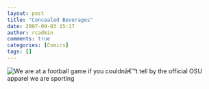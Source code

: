 ```yaml
---
layout: post
title: "Concealed Beverages"
date: 2007-09-03 15:17
author: rcadmin
comments: true
categories: [Comics]
tags: []
---
```

<img src='http://dl.bitsmack.com/uploads/2007/09/20070903.jpg' title='We are at a football game if you couldnâ€™t tell by the official OSU apparel we are sporting' />
